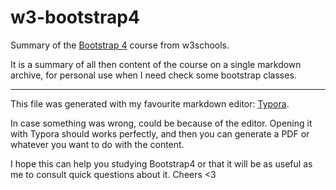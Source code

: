 # w3-bootstrap4
Summary of the [Bootstrap 4](https://www.w3schools.com/bootstrap4/) course from w3schools.

It is a summary of all then content of the course on a single markdown archive, for personal use when I need check some bootstrap classes.

---

This file was generated with my favourite markdown editor: [Typora](https://typora.io/).

In case something was wrong, could be because of the editor. Opening it with Typora should works perfectly, and then you can generate a PDF or whatever you want to do with the content. 

I hope this can help you studying Bootstrap4 or that it will be as useful as me to consult quick questions about it. Cheers <3
